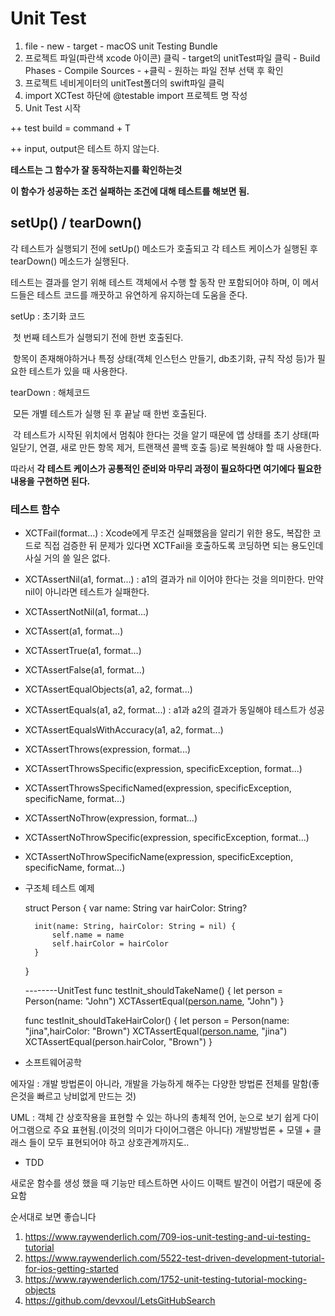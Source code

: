 # Unit Test

1. file - new - target - macOS unit Testing Bundle
2. 프로젝트 파일(파란색 xcode 아이콘) 클릭 - target의 unitTest파일 클릭 - Build Phases - Compile Sources - +클릭 - 원하는 파일 전부 선택 후 확인
3. 프로젝트 네비게이터의 unitTest폴더의 swift파일 클릭
4. import XCTest 하단에 @testable import 프로젝트 명 작성
5. Unit Test 시작

++ test build = command + T

++ input, output은 테스트 하지 않는다.

**테스트는 그 함수가 잘 동작하는지를 확인하는것**

**이 함수가 성공하는 조건 실패하는 조건에 대해 테스트를 해보면 됨.**

## setUp() /  tearDown()

각 테스트가 실행되기 전에 setUp() 메소드가 호출되고 각 테스트 케이스가 실행된 후 tearDown() 메소드가 실행된다.

테스트는 결과를 얻기 위해 테스트 객체에서 수행 할 동작 만 포함되어야 하며, 이 메서드들은 테스트 코드를 깨끗하고 유연하게 유지하는데 도움을 준다.

setUp : 초기화 코드

​			첫 번째 테스트가 실행되기 전에 한번 호출된다.

​			항목이 존재해야하거나 특정 상태(객체 인스턴스 만들기, db초기화, 규칙 작성 등)가 필요한 테스트가 있을 때 사용한다.

 tearDown : 해체코드 

​					모든 개별 테스트가 실행 된 후 끝날 때 한번 호출된다.

​					각 테스트가 시작된 위치에서 멈춰야 한다는 것을 알기 때문에 앱 상태를 초기 상태(파일닫기, 연결, 새로 만든 항목 제거, 트랜잭션 콜백 호출 등)로 복원해야 할 때 사용한다.

따라서 **각 테스트 케이스가 공통적인 준비와 마무리 과정이 필요하다면 여기에다 필요한 내용을 구현하면 된다.**

### 테스트 함수

- XCTFail(format...) : Xcode에게 무조건 실패했음을 알리기 위한 용도, 복잡한 코드로 직접 검증한 뒤 문제가 있다면 XCTFail을 호출하도록 코딩하면 되는 용도인데 사실 거의 쓸 일은 없다.

- XCTAssertNil(a1, format...) : a1의 결과가 nil 이어야 한다는 것을 의미한다. 만약 nil이 아니라면 테스트가 실패한다.

- XCTAssertNotNil(a1, format...)

- XCTAssert(a1, format...)

- XCTAssertTrue(a1, format...)

- XCTAssertFalse(a1, format...)

- XCTAssertEqualObjects(a1, a2, format...)

- XCTAssertEquals(a1, a2, format...) : a1과 a2의 결과가 동일해야 테스트가 성공

- XCTAssertEqualsWithAccuracy(a1, a2, format...)

- XCTAssertThrows(expression, format...)

- XCTAssertThrowsSpecific(expression, specificException, format...)

- XCTAssertThrowsSpecificNamed(expression, specificException, specificName, format...)

- XCTAssertNoThrow(expression, format...)

- XCTAssertNoThrowSpecific(expression, specificException, format...)

- XCTAssertNoThrowSpecificName(expression, specificException, specificName, format...)

- 구조체 테스트 예제

  struct Person { var name: String var hairColor: String?

  ```
    init(name: String, hairColor: String = nil) {
        self.name = name
        self.hairColor = hairColor
    }
  ```

  }

  --------UnitTest func testInit_shouldTakeName() { let person = Person(name: "John") XCTAssertEqual([person.name](http://person.name), "John") }

  func testInit_shouldTakeHairColor() { let person = Person(name: "jina",hairColor: "Brown") XCTAssertEqual([person.name](http://person.name), "jina") XCTAssertEqual(person.hairColor, "Brown") }

- 소프트웨어공학

에자일 : 개발 방법론이 아니라, 개발을 가능하게 해주는 다양한 방법론 전체를 말함(좋은것을 빠르고 낭비없게 만드는 것)

UML : 객체 간 상호작용을 표현할 수 있는 하나의 총체적 언어, 눈으로 보기 쉽게 다이어그램으로 주요 표현됨.(이것의 의미가 다이어그램은 아니다) 개발방법론 + 모델 + 클래스 들이 모두 표현되어야 하고 상호관계까지도..

- TDD

새로운 함수를 생성 했을 때 기능만 테스트하면 사이드 이팩트 발견이 어렵기 때문에 중요함

순서대로 보면 좋습니다

1. https://www.raywenderlich.com/709-ios-unit-testing-and-ui-testing-tutorial
2. https://www.raywenderlich.com/5522-test-driven-development-tutorial-for-ios-getting-started
3. https://www.raywenderlich.com/1752-unit-testing-tutorial-mocking-objects
4. https://github.com/devxoul/LetsGitHubSearch